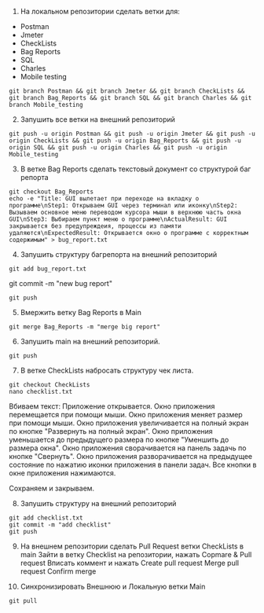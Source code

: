 1. На локальном репозитории сделать ветки для:
- Postman
- Jmeter
- CheckLists
- Bag Reports
- SQL
- Charles
- Mobile testing

```
git branch Postman && git branch Jmeter && git branch CheckLists && git branch Bag_Reports && git branch SQL && git branch Charles && git branch Mobile_testing
```

2. Запушить все ветки на внешний репозиторий
```
git push -u origin Postman && git push -u origin Jmeter && git push -u origin CheckLists && git push -u origin Bag_Reports && git push -u origin SQL && git push -u origin Charles && git push -u origin Mobile_testing
```

3. В ветке Bag Reports сделать текстовый документ со структурой баг репорта
```
git checkout Bag_Reports
echo -e "Title: GUI вылетает при переходе на вкладку о программе\nStep1: Открываем GUI через терминал или иконку\nStep2: Вызываем основное меню переводом курсора мыши в верхнюю часть окна GUI\nStep3: Выбираем пункт меню о программе\nActualResult: GUI закрывается без предупреждеия, процессы из памяти удаляются\nExpectedResult: Открывается окно о программе с корректным содержимым" > bug_report.txt
```

4. Запушить структуру багрепорта на внешний репозиторий
```
git add bug_report.txt
```
git commit -m "new bug report"
```
git push
```

5. Вмержить ветку Bag Reports в Main
```
git merge Bag_Reports -m "merge big report"
```

6. Запушить main на внешний репозиторий.
```
git push
```

7. В ветке CheckLists набросать структуру чек листа.
```
git checkout CheckLists
nano checklist.txt
```
Вбиваем текст:
Приложение открывается.
Окно приложения перемещается при помощи мыши.
Окно приложения меняет размер при помощи мыши.
Окно приложения увеличивается на полный экран по кнопке "Развернуть на полный экран".
Окно приложения уменьшается до предыдущего размера по кнопке "Уменшить до размера окна".
Окно приложения сворачивается на панель задачь по кнопке "Свернуть".
Окно приложения разворачивается на предыдущее состояние по нажатию иконки приложения в панели задач.
Все кнопки в окне приложения нажимаются.

Сохраняем и закрываем.

8. Запушить структуру на внешний репозиторий
```
git add checklist.txt
git commit -m "add checklist"
git push
```

9. На внешнем репозитории сделать Pull Request ветки CheckLists в main
Зайти в ветку Checklist на репозитории, нажать Copmare & Pull request
Вписать коммент и нажать Create pull request
Merge pull request
Confirm merge

10. Синхронизировать Внешнюю и Локальную ветки Main
```git checkout main
git pull
```
